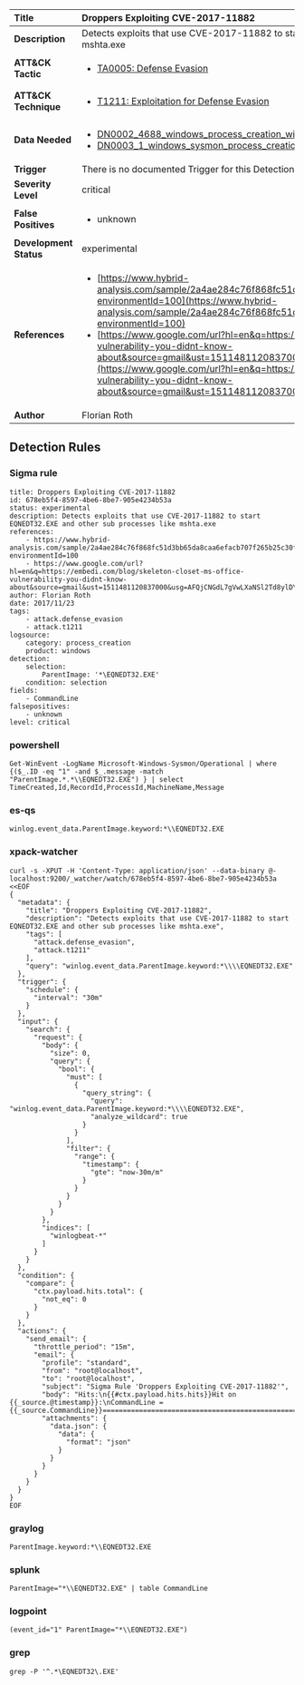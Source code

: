 | Title                    | Droppers Exploiting CVE-2017-11882       |
|:-------------------------|:------------------|
| **Description**          | Detects exploits that use CVE-2017-11882 to start EQNEDT32.EXE and other sub processes like mshta.exe |
| **ATT&amp;CK Tactic**    |  <ul><li>[TA0005: Defense Evasion](https://attack.mitre.org/tactics/TA0005)</li></ul>  |
| **ATT&amp;CK Technique** | <ul><li>[T1211: Exploitation for Defense Evasion](https://attack.mitre.org/techniques/T1211)</li></ul>  |
| **Data Needed**          | <ul><li>[DN0002_4688_windows_process_creation_with_commandline](../Data_Needed/DN0002_4688_windows_process_creation_with_commandline.md)</li><li>[DN0003_1_windows_sysmon_process_creation](../Data_Needed/DN0003_1_windows_sysmon_process_creation.md)</li></ul>  |
| **Trigger**              |  There is no documented Trigger for this Detection Rule yet  |
| **Severity Level**       | critical |
| **False Positives**      | <ul><li>unknown</li></ul>  |
| **Development Status**   | experimental |
| **References**           | <ul><li>[https://www.hybrid-analysis.com/sample/2a4ae284c76f868fc51d3bb65da8caa6efacb707f265b25c30f34250b76b7507?environmentId=100](https://www.hybrid-analysis.com/sample/2a4ae284c76f868fc51d3bb65da8caa6efacb707f265b25c30f34250b76b7507?environmentId=100)</li><li>[https://www.google.com/url?hl=en&q=https://embedi.com/blog/skeleton-closet-ms-office-vulnerability-you-didnt-know-about&source=gmail&ust=1511481120837000&usg=AFQjCNGdL7gVwLXaNSl2Td8ylDYbSJFmPw](https://www.google.com/url?hl=en&q=https://embedi.com/blog/skeleton-closet-ms-office-vulnerability-you-didnt-know-about&source=gmail&ust=1511481120837000&usg=AFQjCNGdL7gVwLXaNSl2Td8ylDYbSJFmPw)</li></ul>  |
| **Author**               | Florian Roth |


## Detection Rules

### Sigma rule

```
title: Droppers Exploiting CVE-2017-11882
id: 678eb5f4-8597-4be6-8be7-905e4234b53a
status: experimental
description: Detects exploits that use CVE-2017-11882 to start EQNEDT32.EXE and other sub processes like mshta.exe
references:
    - https://www.hybrid-analysis.com/sample/2a4ae284c76f868fc51d3bb65da8caa6efacb707f265b25c30f34250b76b7507?environmentId=100
    - https://www.google.com/url?hl=en&q=https://embedi.com/blog/skeleton-closet-ms-office-vulnerability-you-didnt-know-about&source=gmail&ust=1511481120837000&usg=AFQjCNGdL7gVwLXaNSl2Td8ylDYbSJFmPw
author: Florian Roth
date: 2017/11/23
tags:
    - attack.defense_evasion
    - attack.t1211
logsource:
    category: process_creation
    product: windows
detection:
    selection:
        ParentImage: '*\EQNEDT32.EXE'
    condition: selection
fields:
    - CommandLine
falsepositives:
    - unknown
level: critical

```





### powershell
    
```
Get-WinEvent -LogName Microsoft-Windows-Sysmon/Operational | where {($_.ID -eq "1" -and $_.message -match "ParentImage.*.*\\EQNEDT32.EXE") } | select TimeCreated,Id,RecordId,ProcessId,MachineName,Message
```


### es-qs
    
```
winlog.event_data.ParentImage.keyword:*\\EQNEDT32.EXE
```


### xpack-watcher
    
```
curl -s -XPUT -H 'Content-Type: application/json' --data-binary @- localhost:9200/_watcher/watch/678eb5f4-8597-4be6-8be7-905e4234b53a <<EOF
{
  "metadata": {
    "title": "Droppers Exploiting CVE-2017-11882",
    "description": "Detects exploits that use CVE-2017-11882 to start EQNEDT32.EXE and other sub processes like mshta.exe",
    "tags": [
      "attack.defense_evasion",
      "attack.t1211"
    ],
    "query": "winlog.event_data.ParentImage.keyword:*\\\\EQNEDT32.EXE"
  },
  "trigger": {
    "schedule": {
      "interval": "30m"
    }
  },
  "input": {
    "search": {
      "request": {
        "body": {
          "size": 0,
          "query": {
            "bool": {
              "must": [
                {
                  "query_string": {
                    "query": "winlog.event_data.ParentImage.keyword:*\\\\EQNEDT32.EXE",
                    "analyze_wildcard": true
                  }
                }
              ],
              "filter": {
                "range": {
                  "timestamp": {
                    "gte": "now-30m/m"
                  }
                }
              }
            }
          }
        },
        "indices": [
          "winlogbeat-*"
        ]
      }
    }
  },
  "condition": {
    "compare": {
      "ctx.payload.hits.total": {
        "not_eq": 0
      }
    }
  },
  "actions": {
    "send_email": {
      "throttle_period": "15m",
      "email": {
        "profile": "standard",
        "from": "root@localhost",
        "to": "root@localhost",
        "subject": "Sigma Rule 'Droppers Exploiting CVE-2017-11882'",
        "body": "Hits:\n{{#ctx.payload.hits.hits}}Hit on {{_source.@timestamp}}:\nCommandLine = {{_source.CommandLine}}================================================================================\n{{/ctx.payload.hits.hits}}",
        "attachments": {
          "data.json": {
            "data": {
              "format": "json"
            }
          }
        }
      }
    }
  }
}
EOF

```


### graylog
    
```
ParentImage.keyword:*\\EQNEDT32.EXE
```


### splunk
    
```
ParentImage="*\\EQNEDT32.EXE" | table CommandLine
```


### logpoint
    
```
(event_id="1" ParentImage="*\\EQNEDT32.EXE")
```


### grep
    
```
grep -P '^.*\EQNEDT32\.EXE'
```



